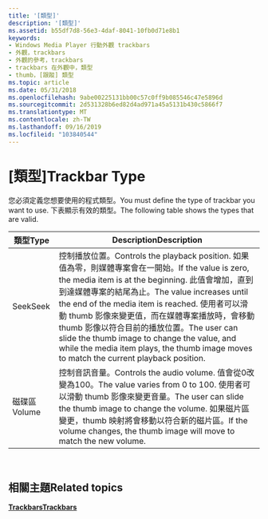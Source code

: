 ```yaml
---
title: '[類型]'
description: '[類型]'
ms.assetid: b55df7d8-56e3-4daf-8041-10fb0d71e8b1
keywords:
- Windows Media Player 行動外觀 trackbars
- 外觀，trackbars
- 外觀的參考，trackbars
- trackbars 在外觀中，類型
- thumb，[跟蹤] 類型
ms.topic: article
ms.date: 05/31/2018
ms.openlocfilehash: 9abe00225131bb00c57c0ff9b085546c47e5896d
ms.sourcegitcommit: 2d531328b6ed82d4ad971a45a5131b430c5866f7
ms.translationtype: MT
ms.contentlocale: zh-TW
ms.lasthandoff: 09/16/2019
ms.locfileid: "103840544"
---
```

# <a name="trackbar-type"></a><span data-ttu-id="79509-108">[類型]</span><span class="sxs-lookup"><span data-stu-id="79509-108">Trackbar Type</span></span>

<span data-ttu-id="79509-109">您必須定義您想要使用的程式類型。</span><span class="sxs-lookup"><span data-stu-id="79509-109">You must define the type of trackbar you want to use.</span></span> <span data-ttu-id="79509-110">下表顯示有效的類型。</span><span class="sxs-lookup"><span data-stu-id="79509-110">The following table shows the types that are valid.</span></span>



| <span data-ttu-id="79509-111">類型</span><span class="sxs-lookup"><span data-stu-id="79509-111">Type</span></span>   | <span data-ttu-id="79509-112">Description</span><span class="sxs-lookup"><span data-stu-id="79509-112">Description</span></span>                                                                                                                                                                                                                                                                                                     |
|--------|-----------------------------------------------------------------------------------------------------------------------------------------------------------------------------------------------------------------------------------------------------------------------------------------------------------------|
| <span data-ttu-id="79509-113">Seek</span><span class="sxs-lookup"><span data-stu-id="79509-113">Seek</span></span>   | <span data-ttu-id="79509-114">控制播放位置。</span><span class="sxs-lookup"><span data-stu-id="79509-114">Controls the playback position.</span></span> <span data-ttu-id="79509-115">如果值為零，則媒體專案會在一開始。</span><span class="sxs-lookup"><span data-stu-id="79509-115">If the value is zero, the media item is at the beginning.</span></span> <span data-ttu-id="79509-116">此值會增加，直到到達媒體專案的結尾為止。</span><span class="sxs-lookup"><span data-stu-id="79509-116">The value increases until the end of the media item is reached.</span></span> <span data-ttu-id="79509-117">使用者可以滑動 thumb 影像來變更值，而在媒體專案播放時，會移動 thumb 影像以符合目前的播放位置。</span><span class="sxs-lookup"><span data-stu-id="79509-117">The user can slide the thumb image to change the value, and while the media item plays, the thumb image moves to match the current playback position.</span></span> |
| <span data-ttu-id="79509-118">磁碟區</span><span class="sxs-lookup"><span data-stu-id="79509-118">Volume</span></span> | <span data-ttu-id="79509-119">控制音訊音量。</span><span class="sxs-lookup"><span data-stu-id="79509-119">Controls the audio volume.</span></span> <span data-ttu-id="79509-120">值會從0改變為100。</span><span class="sxs-lookup"><span data-stu-id="79509-120">The value varies from 0 to 100.</span></span> <span data-ttu-id="79509-121">使用者可以滑動 thumb 影像來變更音量。</span><span class="sxs-lookup"><span data-stu-id="79509-121">The user can slide the thumb image to change the volume.</span></span> <span data-ttu-id="79509-122">如果磁片區變更，thumb 映射將會移動以符合新的磁片區。</span><span class="sxs-lookup"><span data-stu-id="79509-122">If the volume changes, the thumb image will move to match the new volume.</span></span>                                                                                                                   |



 

## <a name="related-topics"></a><span data-ttu-id="79509-123">相關主題</span><span class="sxs-lookup"><span data-stu-id="79509-123">Related topics</span></span>

<dl> <dt>

[<span data-ttu-id="79509-124">**Trackbars**</span><span class="sxs-lookup"><span data-stu-id="79509-124">**Trackbars**</span></span>](trackbars.md)
</dt> </dl>

 

 




